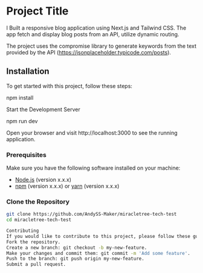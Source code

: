 # Project Title

I Built a responsive blog application using Next.js and Tailwind CSS. The app fetch and display blog posts from an API, utilize dynamic routing.

The project uses the compromise library to generate keywords from the text provided by the API (https://jsonplaceholder.typicode.com/posts).

## Installation

To get started with this project, follow these steps:

npm install

Start the Development Server

npm run dev

Open your browser and visit http://localhost:3000 to see the running application.

### Prerequisites

Make sure you have the following software installed on your machine:

- [Node.js](https://nodejs.org/) (version x.x.x)
- [npm](https://www.npmjs.com/) (version x.x.x) or [yarn](https://yarnpkg.com/) (version x.x.x)

### Clone the Repository

```bash
git clone https://github.com/AndySS-Maker/miracletree-tech-test
cd miracletree-tech-test

Contributing
If you would like to contribute to this project, please follow these guidelines:
Fork the repository.
Create a new branch: git checkout -b my-new-feature.
Make your changes and commit them: git commit -m 'Add some feature'.
Push to the branch: git push origin my-new-feature.
Submit a pull request.
